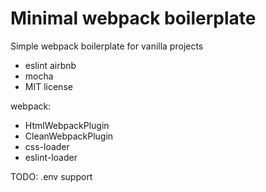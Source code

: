 # Minimal webpack boilerplate

Simple webpack boilerplate for vanilla projects

- eslint airbnb
- mocha
- MIT license

webpack:

- HtmlWebpackPlugin
- CleanWebpackPlugin
- css-loader
- eslint-loader

TODO: .env support
